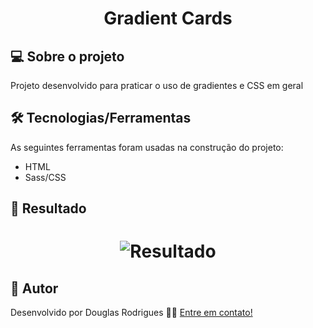 <h1 align="center">
    Gradient Cards
</h1>

## 💻 Sobre o projeto

Projeto desenvolvido para praticar o uso de gradientes e CSS em geral

## 🛠 Tecnologias/Ferramentas

As seguintes ferramentas foram usadas na construção do projeto:

-   HTML
-   Sass/CSS

## 🚀 Resultado

<h1 align="center">
    <img alt="Resultado" title="#Gradient Cards" src="./img/resultado.gif" />
</h1>

## 🦸 Autor

Desenvolvido por Douglas Rodrigues 👋🏽 [Entre em contato!](https://www.linkedin.com/in/douglas-rodrigues-pnz/)
